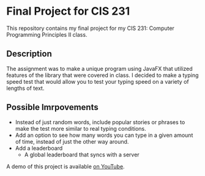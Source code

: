 # Final Project for CIS 231
This repository contains my final project for my CIS 231: Computer Programming Principles II class. 

## Description
The assignment was to make a unique program using JavaFX that utilized features of the library that were covered in class. I decided to make a typing speed test that would allow you to test your typing speed on a variety of lengths of text. 

## Possible Imrpovements
- Instead of just random words, include popular stories or phrases to make the test more similar to real typing conditions.
- Add an option to see how many words you can type in a given amount of time, instead of just the other way around.
- Add a leaderboard
	- A global leaderboard that syncs with a server

A demo of this project is available [on YouTube](https://www.youtube.com/watch?v=kYGeBydJB-w).